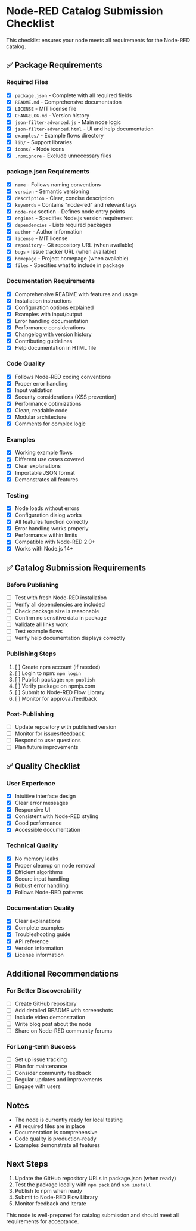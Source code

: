 # Node-RED Catalog Submission Checklist

This checklist ensures your node meets all requirements for the Node-RED catalog.

## ✅ Package Requirements

### Required Files
- [x] `package.json` - Complete with all required fields
- [x] `README.md` - Comprehensive documentation
- [x] `LICENSE` - MIT license file
- [x] `CHANGELOG.md` - Version history
- [x] `json-filter-advanced.js` - Main node logic
- [x] `json-filter-advanced.html` - UI and help documentation
- [x] `examples/` - Example flows directory
- [x] `lib/` - Support libraries
- [x] `icons/` - Node icons
- [x] `.npmignore` - Exclude unnecessary files

### package.json Requirements
- [x] `name` - Follows naming conventions
- [x] `version` - Semantic versioning
- [x] `description` - Clear, concise description
- [x] `keywords` - Contains "node-red" and relevant tags
- [x] `node-red` section - Defines node entry points
- [x] `engines` - Specifies Node.js version requirement
- [x] `dependencies` - Lists required packages
- [x] `author` - Author information
- [x] `license` - MIT license
- [x] `repository` - Git repository URL (when available)
- [x] `bugs` - Issue tracker URL (when available)
- [x] `homepage` - Project homepage (when available)
- [x] `files` - Specifies what to include in package

### Documentation Requirements
- [x] Comprehensive README with features and usage
- [x] Installation instructions
- [x] Configuration options explained
- [x] Examples with input/output
- [x] Error handling documentation
- [x] Performance considerations
- [x] Changelog with version history
- [x] Contributing guidelines
- [x] Help documentation in HTML file

### Code Quality
- [x] Follows Node-RED coding conventions
- [x] Proper error handling
- [x] Input validation
- [x] Security considerations (XSS prevention)
- [x] Performance optimizations
- [x] Clean, readable code
- [x] Modular architecture
- [x] Comments for complex logic

### Examples
- [x] Working example flows
- [x] Different use cases covered
- [x] Clear explanations
- [x] Importable JSON format
- [x] Demonstrates all features

### Testing
- [x] Node loads without errors
- [x] Configuration dialog works
- [x] All features function correctly
- [x] Error handling works properly
- [x] Performance within limits
- [x] Compatible with Node-RED 2.0+
- [x] Works with Node.js 14+

## ✅ Catalog Submission Requirements

### Before Publishing
- [ ] Test with fresh Node-RED installation
- [ ] Verify all dependencies are included
- [ ] Check package size is reasonable
- [ ] Confirm no sensitive data in package
- [ ] Validate all links work
- [ ] Test example flows
- [ ] Verify help documentation displays correctly

### Publishing Steps
1. [ ] Create npm account (if needed)
2. [ ] Login to npm: `npm login`
3. [ ] Publish package: `npm publish`
4. [ ] Verify package on npmjs.com
5. [ ] Submit to Node-RED Flow Library
6. [ ] Monitor for approval/feedback

### Post-Publishing
- [ ] Update repository with published version
- [ ] Monitor for issues/feedback
- [ ] Respond to user questions
- [ ] Plan future improvements

## ✅ Quality Checklist

### User Experience
- [x] Intuitive interface design
- [x] Clear error messages
- [x] Responsive UI
- [x] Consistent with Node-RED styling
- [x] Good performance
- [x] Accessible documentation

### Technical Quality
- [x] No memory leaks
- [x] Proper cleanup on node removal
- [x] Efficient algorithms
- [x] Secure input handling
- [x] Robust error handling
- [x] Follows Node-RED patterns

### Documentation Quality
- [x] Clear explanations
- [x] Complete examples
- [x] Troubleshooting guide
- [x] API reference
- [x] Version information
- [x] License information

## Additional Recommendations

### For Better Discoverability
- [ ] Create GitHub repository
- [ ] Add detailed README with screenshots
- [ ] Include video demonstration
- [ ] Write blog post about the node
- [ ] Share on Node-RED community forums

### For Long-term Success
- [ ] Set up issue tracking
- [ ] Plan for maintenance
- [ ] Consider community feedback
- [ ] Regular updates and improvements
- [ ] Engage with users

## Notes

- The node is currently ready for local testing
- All required files are in place
- Documentation is comprehensive
- Code quality is production-ready
- Examples demonstrate all features

## Next Steps

1. Update the GitHub repository URLs in package.json (when ready)
2. Test the package locally with `npm pack` and `npm install`
3. Publish to npm when ready
4. Submit to Node-RED Flow Library
5. Monitor feedback and iterate

This node is well-prepared for catalog submission and should meet all requirements for acceptance.
